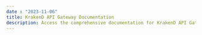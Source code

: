 ```yaml
---
date : "2023-11-06"
title: KrakenD API Gateway Documentation
description: Access the comprehensive documentation for KrakenD API Gateway, including guides, tutorials, and reference materials for seamless implementation
---
```

